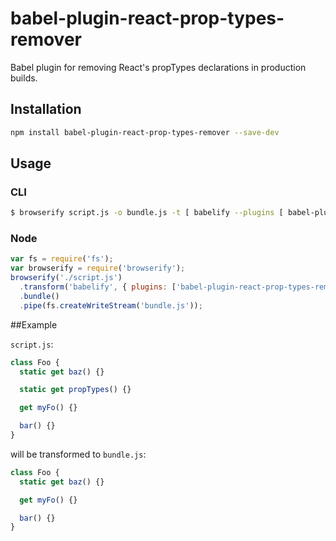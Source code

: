 # babel-plugin-react-prop-types-remover
Babel plugin for removing React's propTypes declarations in production builds.

## Installation
```sh
npm install babel-plugin-react-prop-types-remover --save-dev
```

## Usage

### CLI

```sh
$ browserify script.js -o bundle.js -t [ babelify --plugins [ babel-plugin-react-prop-types-remover ] ]
```

### Node

```javascript
var fs = require('fs');
var browserify = require('browserify');
browserify('./script.js')
  .transform('babelify', { plugins: ['babel-plugin-react-prop-types-remover'] })
  .bundle()
  .pipe(fs.createWriteStream('bundle.js'));
```

##Example

`script.js`:
```javascript
class Foo {
  static get baz() {}

  static get propTypes() {}

  get myFo() {}

  bar() {}
}
```

will be transformed to `bundle.js`:
```javascript
class Foo {
  static get baz() {}

  get myFo() {}

  bar() {}
}
```
